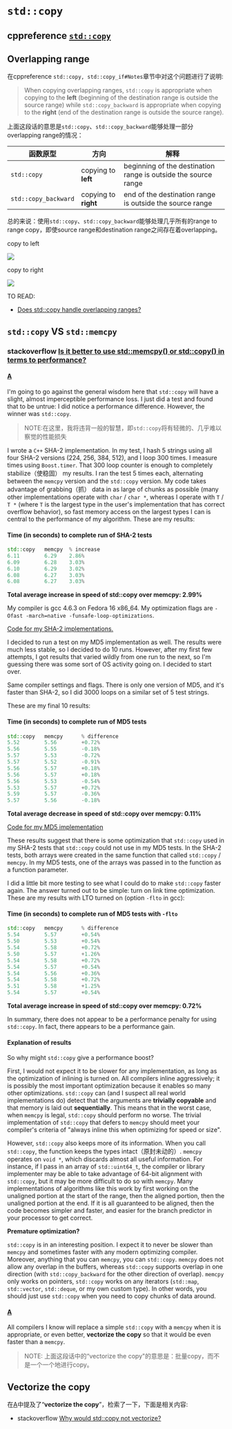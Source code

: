 # `std::copy`



## cppreference [`std::copy`](https://en.cppreference.com/w/cpp/algorithm/copy) 



## Overlapping range

在cppreference `std::copy, std::copy_if#Notes`章节中对这个问题进行了说明: 

> When copying overlapping ranges, `std::copy` is appropriate when copying to the **left** (beginning of the destination range is outside the source range) while `std::copy_backward` is appropriate when copying to the **right** (end of the destination range is outside the source range).

上面这段话的意思是`std::copy`、`std::copy_backward`能够处理一部分overlapping range的情况：

| 函数原型             | 方向                 | 解释                                                         |
| -------------------- | -------------------- | ------------------------------------------------------------ |
| `std::copy`          | copying to **left**  | beginning of the destination range is outside the source range |
| `std::copy_backward` | copying to **right** | end of the destination range is outside the source range     |

总的来说：使用`std::copy`、`std::copy_backward`能够处理几乎所有的range to range copy，即使source range和destination range之间存在着overlapping。

copy to left

![](./copying-to-left.jpg)

copy to right

![](./copying-to-right.jpg)



TO READ:

- [Does std::copy handle overlapping ranges?](https://stackoverflow.com/questions/1952972/does-stdcopy-handle-overlapping-ranges)

## `std::copy` VS `std::memcpy`

### stackoverflow [Is it better to use std::memcpy() or std::copy() in terms to performance?](https://stackoverflow.com/questions/4707012/is-it-better-to-use-stdmemcpy-or-stdcopy-in-terms-to-performance)

#### [A](https://stackoverflow.com/a/9980859)

I'm going to go against the general wisdom here that `std::copy` will have a slight, almost imperceptible performance loss. I just did a test and found that to be untrue: I did notice a performance difference. However, the winner was `std::copy`.

> NOTE:在这里，我将违背一般的智慧，即`std::copy`将有轻微的、几乎难以察觉的性能损失

I wrote a `C++` SHA-2 implementation. In my test, I hash 5 strings using all four SHA-2 versions (224, 256, 384, 512), and I loop 300 times. I measure times using `Boost.timer`. That 300 loop counter is enough to completely stabilize（使稳固） my results. I ran the test 5 times each, alternating between the `memcpy` version and the `std::copy` version. My code takes advantage of grabbing（抓） data in as large of chunks as possible (many other implementations operate with `char` / `char *`, whereas I operate with `T` / `T *` (where `T` is the largest type in the user's implementation that has correct overflow behavior), so fast memory access on the largest types I can is central to the performance of my algorithm. These are my results:

#### **Time (in seconds) to complete run of SHA-2 tests**

```cpp
std::copy   memcpy  % increase
6.11        6.29    2.86%
6.09        6.28    3.03%
6.10        6.29    3.02%
6.08        6.27    3.03%
6.08        6.27    3.03%
```

**Total average increase in speed of std::copy over memcpy: 2.99%**

My compiler is gcc 4.6.3 on Fedora 16 x86_64. My optimization flags are `-Ofast -march=native -funsafe-loop-optimizations`.

[Code for my SHA-2 implementations.](https://bitbucket.org/davidstone/sha-2/)

I decided to run a test on my MD5 implementation as well. The results were much less stable, so I decided to do 10 runs. However, after my first few attempts, I got results that varied wildly from one run to the next, so I'm guessing there was some sort of OS activity going on. I decided to start over.

Same compiler settings and flags. There is only one version of MD5, and it's faster than SHA-2, so I did 3000 loops on a similar set of 5 test strings.

These are my final 10 results:

#### **Time (in seconds) to complete run of MD5 tests**

```cpp
std::copy   memcpy      % difference
5.52        5.56        +0.72%
5.56        5.55        -0.18%
5.57        5.53        -0.72%
5.57        5.52        -0.91%
5.56        5.57        +0.18%
5.56        5.57        +0.18%
5.56        5.53        -0.54%
5.53        5.57        +0.72%
5.59        5.57        -0.36%
5.57        5.56        -0.18%
```

**Total average decrease in speed of std::copy over memcpy: 0.11%**

[Code for my MD5 implementation](https://bitbucket.org/davidstone/md5)

These results suggest that there is some optimization that `std::copy` used in my SHA-2 tests that `std::copy` could not use in my MD5 tests. In the SHA-2 tests, both arrays were created in the same function that called `std::copy` / `memcpy`. In my MD5 tests, one of the arrays was passed in to the function as a function parameter.



I did a little bit more testing to see what I could do to make `std::copy` faster again. The answer turned out to be simple: turn on link time optimization. These are my results with LTO turned on (option `-flto` in gcc):

#### **Time (in seconds) to complete run of MD5 tests with `-flto`**

```cpp
std::copy   memcpy      % difference
5.54        5.57        +0.54%
5.50        5.53        +0.54%
5.54        5.58        +0.72%
5.50        5.57        +1.26%
5.54        5.58        +0.72%
5.54        5.57        +0.54%
5.54        5.56        +0.36%
5.54        5.58        +0.72%
5.51        5.58        +1.25%
5.54        5.57        +0.54%
```

**Total average increase in speed of std::copy over memcpy: 0.72%**

In summary, there does not appear to be a performance penalty for using `std::copy`. In fact, there appears to be a performance gain.

#### **Explanation of results**

So why might `std::copy` give a performance boost?

First, I would not expect it to be slower for any implementation, as long as the optimization of inlining is turned on. All compilers inline aggressively; it is possibly the most important optimization because it enables so many other optimizations. `std::copy` can (and I suspect all real world implementations do) detect that the arguments are **trivially copyable** and that memory is laid out **sequentially**. This means that in the worst case, when `memcpy` is legal, `std::copy` should perform no worse. The trivial implementation of `std::copy` that defers to `memcpy` should meet your compiler's criteria of "always inline this when optimizing for speed or size".

However, `std::copy` also keeps more of its information. When you call `std::copy`, the function keeps the types intact（原封未动的）. `memcpy` operates on `void *`, which discards almost all useful information. For instance, if I pass in an array of `std::uint64_t`, the compiler or library implementer may be able to take advantage of 64-bit alignment with `std::copy`, but it may be more difficult to do so with `memcpy`. Many implementations of algorithms like this work by first working on the unaligned portion at the start of the range, then the aligned portion, then the unaligned portion at the end. If it is all guaranteed to be aligned, then the code becomes simpler and faster, and easier for the branch predictor in your processor to get correct.

**Premature optimization?**

`std::copy` is in an interesting position. I expect it to never be slower than `memcpy` and sometimes faster with any modern optimizing compiler. Moreover, anything that you can `memcpy`, you can `std::copy`. `memcpy` does not allow any overlap in the buffers, whereas `std::copy` supports overlap in one direction (with `std::copy_backward` for the other direction of overlap). `memcpy` only works on pointers, `std::copy` works on any iterators (`std::map`, `std::vector`, `std::deque`, or my own custom type). In other words, you should just use `std::copy` when you need to copy chunks of data around.



#### [A](https://stackoverflow.com/a/4707028)

All compilers I know will replace a simple `std::copy` with a `memcpy` when it is appropriate, or even better, **vectorize the copy** so that it would be even faster than a `memcpy`.

> NOTE: 上面这段话中的“vectorize the copy"的意思是：批量copy，而不是一个一个地进行copy。



## Vectorize the copy

在[A](https://stackoverflow.com/a/4707028)中提及了“**vectorize the copy**”，检索了一下，下面是相关内容:

- stackoverflow [Why would std::copy not vectorize? ](https://stackoverflow.com/questions/23910017/why-would-stdcopy-not-vectorize)
